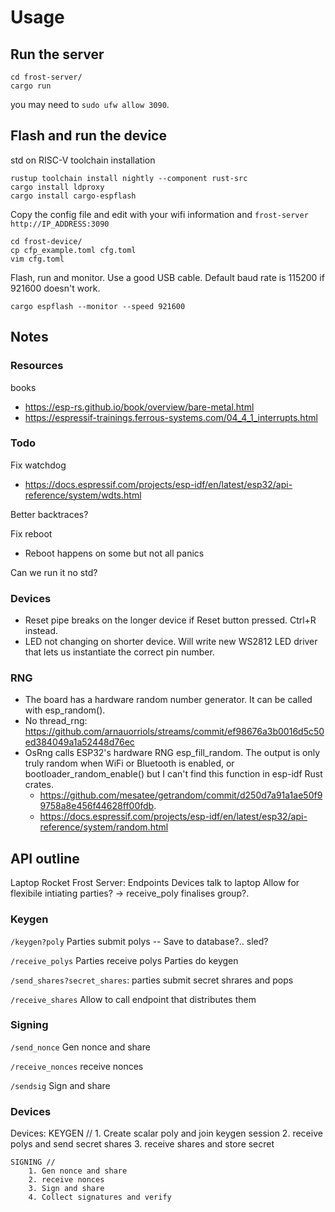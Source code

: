 # Usage

## Run the server
```
cd frost-server/
cargo run
```
you may need to `sudo ufw allow 3090`.

## Flash and run the device
std on RISC-V toolchain installation
```
rustup toolchain install nightly --component rust-src
cargo install ldproxy
cargo install cargo-espflash
```

Copy the config file and edit with your wifi information
and `frost-server` `http://IP_ADDRESS:3090`
```
cd frost-device/
cp cfp_example.toml cfg.toml
vim cfg.toml
```

Flash, run and monitor. Use a good USB cable. Default baud rate is 115200 if 921600 doesn't work.
```
cargo espflash --monitor --speed 921600
```

## Notes

### Resources
books
* https://esp-rs.github.io/book/overview/bare-metal.html
* https://espressif-trainings.ferrous-systems.com/04_4_1_interrupts.html


### Todo
Fix watchdog
* https://docs.espressif.com/projects/esp-idf/en/latest/esp32/api-reference/system/wdts.html

Better backtraces?

Fix reboot
* Reboot happens on some but not all panics

Can we run it no std?


### Devices
* Reset pipe breaks on the longer device if Reset button pressed. Ctrl+R instead. 
* LED not changing on shorter device. Will write new WS2812 LED driver that lets us instantiate the correct pin number.

### RNG
* The board has a hardware random number generator. It can be called with esp_random().
* No thread_rng: https://github.com/arnauorriols/streams/commit/ef98676a3b0016d5c50ed384049a1a52448d76ec
* OsRng calls ESP32's hardware RNG esp_fill_random. The output is only truly random when WiFi or Bluetooth is enabled, or bootloader_random_enable() but I can't find this function in esp-idf Rust crates. 
    * https://github.com/mesatee/getrandom/commit/d250d7a91a1ae50f99758a8e456f44628ff00fdb.
    * https://docs.espressif.com/projects/esp-idf/en/latest/esp32/api-reference/system/random.html


## API outline
Laptop Rocket Frost Server: Endpoints
Devices talk to laptop
Allow for flexibile intiating parties? -> receive_poly finalises group?.

### Keygen

`/keygen?poly`
Parties submit polys -- Save to database?.. sled?

`/receive_polys`
Parties receive polys
Parties do keygen

`/send_shares?secret_shares`:
parties submit secret shrares and pops

`/receive_shares`
Allow to call endpoint that distributes them


### Signing

`/send_nonce`
Gen nonce and share

`/receive_nonces`
receive nonces

`/sendsig`
Sign and share


### Devices
Devices:
    KEYGEN //
         1. Create scalar poly and join keygen session
         2. receive polys and send secret shares
         3. receive shares and store secret

    SIGNING // 
        1. Gen nonce and share
        2. receive nonces
        3. Sign and share
        4. Collect signatures and verify



